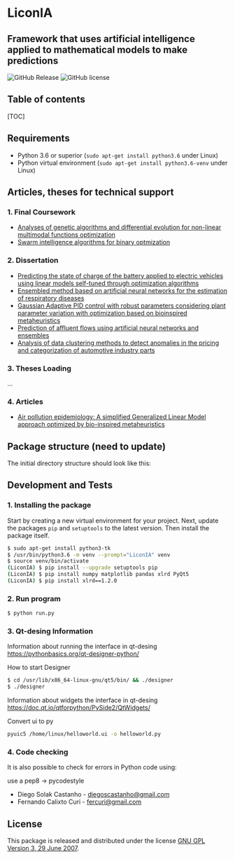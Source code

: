 # LiconIA
## Framework that uses artificial intelligence applied to mathematical models to make predictions

![GitHub Release](https://img.shields.io/badge/release-v0.0.1-blue.svg)
![GitHub license](https://img.shields.io/badge/license-Proprietary-yellow.svg)

## Table of contents

[TOC]

## Requirements

- Python 3.6 or superior (`sudo apt-get install python3.6` under Linux)
- Python virtual environment (`sudo apt-get install python3.6-venv` under Linux)

## Articles, theses for technical support
### 1. Final Coursework
- [Analyses of genetic algorithms and differential evolution for non-linear multimodal functions optimization](http://repositorio.utfpr.edu.br/jspui/handle/1/16249)
- [Swarm intelligence algorithms for binary optmization](http://repositorio.utfpr.edu.br/jspui/handle/1/16251)


### 2. Dissertation
- [Predicting the state of charge of the battery applied to electric vehicles using linear models self-tuned through optimization algorithms](http://repositorio.utfpr.edu.br/jspui/handle/1/4758)
- [Ensembled method based on artificial neural networks for the estimation of respiratory diseases](https://repositorio.utfpr.edu.br/jspui/handle/1/4038)
- [Gaussian Adaptive PID control with robust parameters considering plant parameter variation with optimization based on bioinspired metaheuristics](http://repositorio.utfpr.edu.br/jspui/handle/1/4880)
- [Prediction of affluent flows using artificial neural networks and ensembles](http://repositorio.utfpr.edu.br/jspui/handle/1/4037)
- [Analysis of data clustering methods to detect anomalies in the pricing and categorization of automotive industry parts](http://repositorio.utfpr.edu.br/jspui/handle/1/24489)

### 3. Theses Loading
...


### 4. Articles
- [Air pollution epidemiology: A simplified Generalized Linear Model approach optimized by bio-inspired metaheuristics](https://www.sciencedirect.com/science/article/abs/pii/S0013935120310033)

## Package structure (need to update)

The initial directory structure should look like this:

## Development and Tests
### 1. Installing the package

Start by creating a new virtual environment for your project. Next, update the packages `pip` and `setuptools` to the latest version. Then install the package itself.

```bash
$ sudo apt-get install python3-tk
$ /usr/bin/python3.6 -m venv --prompt="LiconIA" venv
$ source venv/bin/activate
(LiconIA) $ pip install --upgrade setuptools pip
(LiconIA) $ pip install numpy matplotlib pandas xlrd PyQt5
(LiconIA) $ pip install xlrd==1.2.0
```

### 2. Run program

```bash
$ python run.py
```

### 3. Qt-desing Information

Information about running the interface in qt-desing
https://pythonbasics.org/qt-designer-python/


How to start Designer
```bash
$ cd /usr/lib/x86_64-linux-gnu/qt5/bin/ && ./designer
$ ./designer
```

Information about widgets the interface in qt-desing
https://doc.qt.io/qtforpython/PySide2/QtWidgets/

Convert ui to py
```bash
pyuic5 /home/linux/helloworld.ui -o helloworld.py
```
### 4. Code checking

It is also possible to check for errors in Python code using:

use a pep8 -> pycodestyle

- Diego Solak Castanho - [diegoscastanho@gmail.com](mailto:diegoscastanho@gmail.com)
- Fernando Calixto Curi - [fercuri@gmail.com](mailto:fercuri@gmail.com)

## License

This package is released and distributed under the license [GNU GPL Version 3, 29 June 2007](https://www.gnu.org/licenses/gpl-3.0.html).
